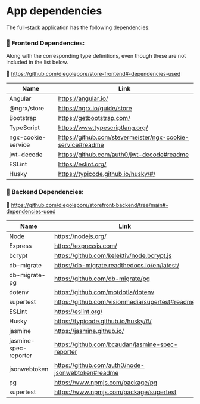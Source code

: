 # App dependencies

The full-stack application has the following dependencies: 

### 🎨 Frontend Dependencies:
Along with the corresponding type definitions, even though these are not included in the list below.

🔗 https://github.com/diegolepore/store-frontend#-dependencies-used

| Name | Link |
| ------ | ------ |
| Angular | https://angular.io/ |
| @ngrx/store | https://ngrx.io/guide/store |
| Bootstrap | https://getbootstrap.com/ |
| TypeScript | https://www.typescriptlang.org/ |
| ngx-cookie-service | https://github.com/stevermeister/ngx-cookie-service#readme |
| jwt-decode | https://github.com/auth0/jwt-decode#readme |
| ESLint | https://eslint.org/ |
| Husky | https://typicode.github.io/husky/#/ |



### 🏢 Backend Dependencies:

🔗 https://github.com/diegolepore/storefront-backend/tree/main#-dependencies-used

| Name | Link |
| ------ | ------ |
| Node | https://nodejs.org/ |
| Express | https://expressjs.com/ |
| bcrypt  | https://github.com/kelektiv/node.bcrypt.js |
| db-migrate | https://db-migrate.readthedocs.io/en/latest/ |
| db-migrate-pg | https://github.com/db-migrate/pg |
| dotenv | https://github.com/motdotla/dotenv |
| supertest | https://github.com/visionmedia/supertest#readme |
| ESLint | https://eslint.org/ |
| Husky | https://typicode.github.io/husky/#/ |
| jasmine | https://jasmine.github.io/ |
| jasmine-spec-reporter | https://github.com/bcaudan/jasmine-spec-reporter |
| jsonwebtoken | https://github.com/auth0/node-jsonwebtoken#readme |
| pg | https://www.npmjs.com/package/pg |
| supertest | https://www.npmjs.com/package/supertest |